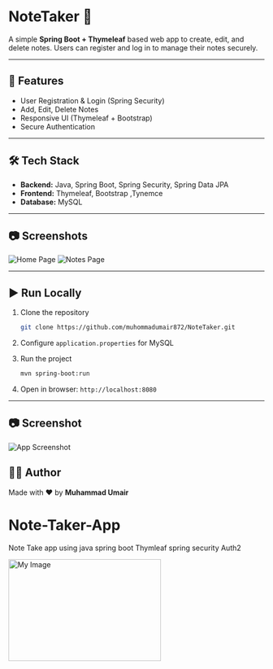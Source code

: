 # NoteTaker 📒

A simple **Spring Boot + Thymeleaf** based web app to create, edit, and delete notes.
Users can register and log in to manage their notes securely.

---

## 🚀 Features

* User Registration & Login (Spring Security)
* Add, Edit, Delete Notes
* Responsive UI (Thymeleaf + Bootstrap)
* Secure Authentication

---

## 🛠️ Tech Stack

* **Backend:** Java, Spring Boot, Spring Security, Spring Data JPA
* **Frontend:** Thymeleaf, Bootstrap ,Tynemce
* **Database:** MySQL

---

## 📷 Screenshots

![Home Page](screenshot/homepage.png)
![Notes Page](screenshot/notes.png)

---

## ▶️ Run Locally

1. Clone the repository

   ```bash
   git clone https://github.com/muhommadumair872/NoteTaker.git
   ```
2. Configure `application.properties` for MySQL
3. Run the project

   ```bash
   mvn spring-boot:run
   ```
4. Open in browser: `http://localhost:8080`

---
## 📷 Screenshot

![App Screenshot](images/Screenshot%202025-10-03%20024531.png)


## 👨‍💻 Author

Made with ❤️ by **Muhammad Umair**
# Note-Taker-App
Note Take app using java spring boot Thymleaf spring security Auth2 

<img src="/img/Screenshot 2025-10-03 024531.png" alt="My Image" width="300" height="200">
